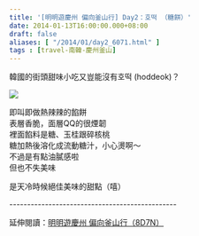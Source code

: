```yaml
---
title: '[明明遊慶州 偏向釜山行] Day2：호떡 （糖餅）'
date: 2014-01-13T16:00:00.000+08:00
draft: false
aliases: [ "/2014/01/day2_6071.html" ]
tags : [travel-南韓-慶州釜山]
---
```


韓國的街頭甜味小吃又豈能沒有호떡 (hoddeok)？  

![](/images/busanjj2c.jpg)

即叫即做熱辣辣的餡餅  
表層香脆，面層QQ的很煙韌  
裡面餡料是糖、玉桂跟碎核桃  
糖加熱後溶化成流動糖汁，小心燙啊～  
不過是有點油膩感啦  
但也不失美味  
  
是天冷時候絕佳美味的甜點（嘻）  
  
\-----------------------------------------------  
  
延伸閱讀：[明明遊慶州 偏向釜山行（8D7N）](https://hidie.net/busanjj8d7n/)
